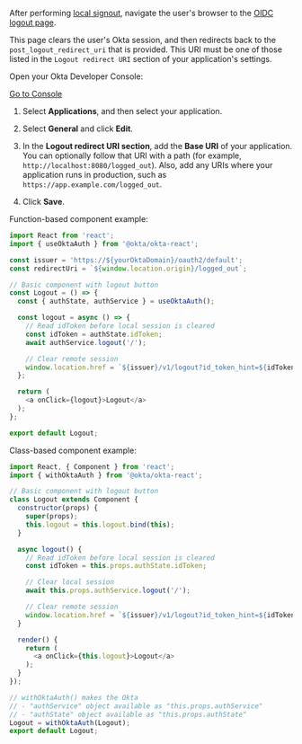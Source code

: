 After performing [local signout](/docs/guides/sign-users-out/react/sign-out-of-your-app/), navigate the user's browser to the [OIDC logout page](https://developer.okta.com/docs/reference/api/oidc/#logout).

This page clears the user's Okta session, and then redirects back to the `post_logout_redirect_uri` that is provided. This URI must be one of those listed in the `Logout redirect URI` section of your application's settings.

Open your Okta Developer Console:

<a href="https://login.okta.com/" target="_blank" class="Button--blue">Go to Console</a>

1. Select **Applications**, and then select your application.

2. Select **General** and click **Edit**.

3. In the **Logout redirect URI section**, add the **Base URI** of your application. You can optionally follow that URI with a path (for example, `http://localhost:8080/logged_out`). Also, add any URIs where your application runs in production, such as `https://app.example.com/logged_out`.

4. Click **Save**.

Function-based component example:
```javascript
import React from 'react';
import { useOktaAuth } from '@okta/okta-react';

const issuer = 'https://${yourOktaDomain}/oauth2/default';
const redirectUri = `${window.location.origin}/logged_out`;

// Basic component with logout button
const Logout = () => { 
  const { authState, authService } = useOktaAuth();

  const logout = async () => {
    // Read idToken before local session is cleared
    const idToken = authState.idToken;
    await authService.logout('/');

    // Clear remote session
    window.location.href = `${issuer}/v1/logout?id_token_hint=${idToken}&post_logout_redirect_uri=${redirectUri}`;
  };

  return (
    <a onClick={logout}>Logout</a>
  );
};

export default Logout;
```

Class-based component example:
```javascript
import React, { Component } from 'react';
import { withOktaAuth } from '@okta/okta-react';

// Basic component with logout button
class Logout extends Component {
  constructor(props) {
    super(props);
    this.logout = this.logout.bind(this);
  }

  async logout() {
    // Read idToken before local session is cleared
    const idToken = this.props.authState.idToken;

    // Clear local session
    await this.props.authService.logout('/');

    // Clear remote session
    window.location.href = `${issuer}/v1/logout?id_token_hint=${idToken}&post_logout_redirect_uri=${redirectUri}`;
  }

  render() {
    return (
      <a onClick={this.logout}>Logout</a>
    );
  }
});

// withOktaAuth() makes the Okta 
// - "authService" object available as "this.props.authService"
// - "authState" object available as "this.props.authState"
Logout = withOktaAuth(Logout);
export default Logout;
```
